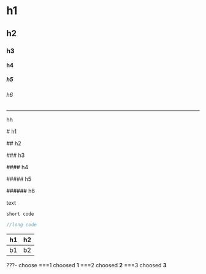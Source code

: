 # h1

## h2

### h3

#### h4

##### h5

###### h6

---

<text color="gray">hh</text>

\# h1

\## h2

\### h3

\#### h4

\##### h5

\###### h6

text

`short code`

```cpp
//long code
```

h1|h2
-|-
b1|b2

???- choose
  ===1
  choosed **1**
  ===2
  choosed **2**
  ===3
  choosed **3**
